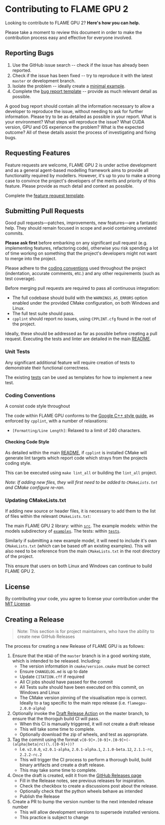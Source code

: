 # Contributing to FLAME GPU 2

Looking to contribute to FLAME GPU 2? **Here's how you can help.**

Please take a moment to review this document in order to make the contribution process easy and effective for everyone involved.

## Reporting Bugs

1. Use the GitHub issue search -- check if the issue has already been reported.
2. Check if the issue has been fixed -- try to reproduce it with the latest `master` or development branch.
3. Isolate the problem -- ideally create a [minimal example](https://stackoverflow.com/help/minimal-reproducible-example).
4. Complete the [bug report template](https://github.com/FLAMEGPU/FLAMEGPU2/issues/new?template=bug_report.md&title=[BugReport]) -- provide as much relevant detail as possible.

A good bug report should contain all the information necessary to allow a developer to reproduce the issue, without needing to ask for further information.
Please try to be as detailed as possible in your report. What is your environment? What steps will reproduce the issue? What CUDA version, GPU and OS experience the problem? What is the expected outcome?
All of these details assist the process of investigating and fixing bugs.

## Requesting Features

Feature requests are welcome, FLAME GPU 2 is under active development and as a general agent-based modelling framework aims to provide all functionality required by modellers. However, it's up to *you* to make a strong case to convince the project's developers of the merits and priority of this feature. Please provide as much detail and context as possible.

Complete the [feature request template](https://github.com/FLAMEGPU/FLAMEGPU2/issues/new?template=feature_request.md&title=[FeatureReq]).

## Submitting Pull Requests

Good pull requests—patches, improvements, new features—are a fantastic help. They should remain focused in scope and avoid containing unrelated commits.

**Please ask first** before embarking on any significant pull request (e.g. implementing features, refactoring code), otherwise you risk spending a lot of time working on something that the project's developers might not want to merge into the project.

Please adhere to the [coding conventions](#Coding-Conventions) used throughout the project (indentation, accurate comments, etc.) and any other requirements (such as test coverage).

Before merging pull requests are required to pass all continuous integration:

* The full codebase should build with the `WARNINGS_AS_ERRORS` option enabled under the provided CMake configuration, on both Windows and Linux.
* The full test suite should pass.
* `cpplint` should report no issues, using `CPPLINT.cfg` found in the root of the project.

Ideally, these should be addressed as far as possible before creating a pull request. Executing the tests and linter are detailed in the main [README](README.md).

### Unit Tests

Any significant additional feature will require creation of tests to demonstrate their functional correctness.

The existing [tests](tree/master/tests) can be used as templates for how to implement a new test.


### Coding Conventions

A consist code style throughout

The code within FLAME GPU conforms to the [Google C++ style guide](https://google.github.io/styleguide/cppguide.html), as enforced by `cpplint`, with a number of relaxations:

* `[Formatting/Line Length]`: Relaxed to a limit of 240 characters.

<!--### Naming Conventions
??????
--->

#### Checking Code Style

As detailed within the main [README](README.md), if `cpplint` is installed CMake will generate lint targets which report code which strays from the projects coding style.

This can be executed using `make lint_all` or building the `lint_all` project.

*Note: If adding new files, they will first need to be added to `CMakeLists.txt` and CMake configure re-ran.*

### Updating CMakeLists.txt

If adding new source or header files, it is necessary to add them to the list of files within the relevant `CMakeLists.txt`:

The main FLAME GPU 2 library: within [`src`](tree/master/src).
The example models: within the models subdirectory of [`examples`](tree/master/examples).
The tests: within [`tests`](tree/master/tests).

Similarly if submitting a new example model, it will need to include it's own `CMakeLists.txt` (which can be based off an existing examples). This will also need to be reference from the main `CMakeLists.txt` in the root directory of the project.

This ensure that users on both Linux and Windows can continue to build FLAME GPU 2.

## License
By contributing your code, you agree to license your contribution under the [MIT License](LICENSE.md).

## Creating a Release

> Note: This section is for project maintainers, who have the ability to create new GitHub Releases

The process for creating a new Release of FLAME GPU is as follows:

1. Ensure that the `HEAD` of the `master` branch is in a good working state, which is intended to be released. Including:
    * The version information in `cmake/version.cmake` must be correct
    * Ensure `CHANGELOG.md` is up to date
    * Update `CITATION.cff` if required
    * All CI jobs should have passed for the commit
    * All Tests suite should have been executed on this commit, on Windows and Linux
    * The CMake version pinning of the visualisation repo is correct. Ideally to a tag specific to the main repo release (i.e. `flamegpu-2.0.0-alpha`)
2. Optionally invoke the [Draft Release Action](https://github.com/FLAMEGPU/FLAMEGPU2/actions/workflows/Draft-Release.yml) on the master branch, to ensure that the thoroguh build CI will pass.
    * When this CI is manually triggered, it will not create a draft release
    * This will take some time to complete.
    * Optionally download the zip of wheels, and test as appropriate.
3. Tag the commit using the format `v[0-9]+.[0-9]+.[0-9]+(-(alpha|beta|rc)(\.([0-9]+))?`
    * I.e. `v2.0.0`, `v2.0.1-alpha`, `2.0.1-alpha.1`, `2.1.0-beta.12`, `2.1.1-rc`, `2.2.2-rc.2`
    * This will trigger the CI process to perform a thorough build, build binary artifacts and create a draft release.
    * This may take some time to complete.
4. Once the draft is created, edit it from the [GitHub Releases page](https://github.com/FLAMEGPU/FLAMEGPU2/releases)
    * Fill in the Release notes, see previous releases for inspiration.
    * Check the checkbox to create a discussions post about the release.
    * Optionally check that the python wheels behave as intended
    * Publish the Release
5. Create a PR to bump the version number to the next intended release number
    * This will allow development versions to supersede installed versions.
    * This practice is subject to change
